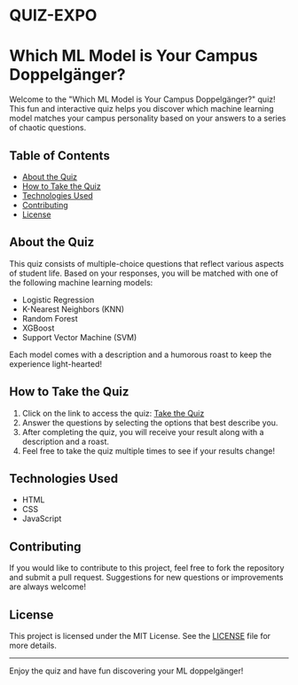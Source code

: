# QUIZ-EXPO
# Which ML Model is Your Campus Doppelgänger?

Welcome to the "Which ML Model is Your Campus Doppelgänger?" quiz! This fun and interactive quiz helps you discover which machine learning model matches your campus personality based on your answers to a series of chaotic questions.

## Table of Contents
- [About the Quiz](#about-the-quiz)
- [How to Take the Quiz](#how-to-take-the-quiz)
- [Technologies Used](#technologies-used)
- [Contributing](#contributing)
- [License](#license)

## About the Quiz
This quiz consists of multiple-choice questions that reflect various aspects of student life. Based on your responses, you will be matched with one of the following machine learning models:
- Logistic Regression
- K-Nearest Neighbors (KNN)
- Random Forest
- XGBoost
- Support Vector Machine (SVM)

Each model comes with a description and a humorous roast to keep the experience light-hearted!

## How to Take the Quiz
1. Click on the link to access the quiz: [Take the Quiz](https://<your-username>.github.io/<repository-name>/)
2. Answer the questions by selecting the options that best describe you.
3. After completing the quiz, you will receive your result along with a description and a roast.
4. Feel free to take the quiz multiple times to see if your results change!

## Technologies Used
- HTML
- CSS
- JavaScript

## Contributing
If you would like to contribute to this project, feel free to fork the repository and submit a pull request. Suggestions for new questions or improvements are always welcome!

## License
This project is licensed under the MIT License. See the [LICENSE](LICENSE) file for more details.

---

Enjoy the quiz and have fun discovering your ML doppelgänger!
